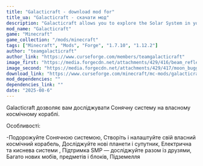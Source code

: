 ```yaml
---
title: "Galacticraft - download mod for"
title_ua: "Galacticraft - скачати мод"
description: "Galacticraft allows you to explore the Solar System in your own spaceship."
mod_name: "Galacticraft"
game: "Minecraft"
game_collection: "/mods/minecraft"
tags: ["Minecraft", "Mods", "Forge", "1.7.10", "1.12.2"]
author: "teamgalacticraft"
author_link: "https://www.curseforge.com/members/teamgalacticraft"
image_first: "https://media.forgecdn.net/attachments/429/416/beam_reflector_02.png"
image_second: "https://media.forgecdn.net/attachments/429/417/moon_buggy_02.png"
download_link: "https://www.curseforge.com/minecraft/mc-mods/galacticraft-legacy/files/all?page=1&amp;pageSize=20"
mod_dependencies: ""
dependencies_link: ""
date: "2025-08-6"
---
```


Galacticraft дозволяє вам досліджувати Сонячну систему на власному космічному кораблі.

Особливості:

  -Подорожуйте Сонячною системою, Створіть і налаштуйте свій власний космічний корабель, Досліджуйте нові планети і супутник, Електрична та киснева системи , Підтримка SMP — досліджуйте разом із друзями, Багато нових мобів, предметів і блоків, Підземелля
